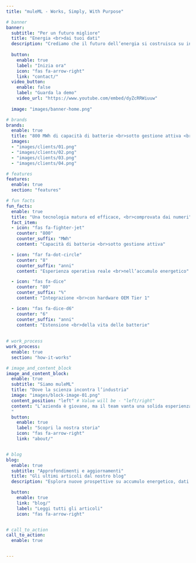 ```yaml
---
title: "muleML - Works, Simply, With Purpose"

# banner
banner:
  subtitle: "Per un futuro migliore"
  title: "Energia <br>dai tuoi dati"
  description: "Crediamo che il futuro dell’energia si costruisca su insight generati dai dati. Ecco perché democratizziamo machine learning e ingegneria del dato nell’accumulo energetico, contribuendo alla creazione di sistemi più sostenibili, intelligenti e resilienti."
  
  button:
    enable: true
    label: "Inizia ora"
    icon: "fas fa-arrow-right"
    link: "contact/"
  video_button:
    enable: false
    label: "Guarda la demo"
    video_url: "https://www.youtube.com/embed/dyZcRRWiuuw"
  
  image: "images/banner-home.png"

# brands
brands:
  enable: true
  title: "800 MWh di capacità di batterie <br>sotto gestione attiva <br> in tutto il mondo"
  images: 
  - "images/clients/01.png"
  - "images/clients/02.png"
  - "images/clients/03.png"
  - "images/clients/04.png"

# features
features:
  enable: true
  section: "features"

# fun facts
fun_facts:
  enable: true
  title: "Una tecnologia matura ed efficace, <br>comprovata dai numeri"
  fact_item:
  - icon: "fas fa-fighter-jet"
    counter: "800"
    counter_suffix: "MWh"
    content: "Capacità di batterie <br>sotto gestione attiva"

  - icon: "far fa-dot-circle"
    counter: "8"
    counter_suffix: "anni"
    content: "Esperienza operativa reale <br>nell’accumulo energetico"

  - icon: "fas fa-dice"
    counter: "80"
    counter_suffix: "%"
    content: "Integrazione <br>con hardware OEM Tier 1"

  - icon: "fas fa-dice-d6"
    counter: "6"
    counter_suffix: "anni"
    content: "Estensione <br>della vita delle batterie"
    
    
# work_process
work_process:
  enable: true
  section: "how-it-works"

# image_and_content_block
image_and_content_block:
  enable: true
  subtitle: "Siamo muleML"
  title: "Dove la scienza incontra l’industria"
  image: "images/block-image-01.png"
  content_position: "left" # Value will be - "left/right"
  content: "L’azienda è giovane, ma il team vanta una solida esperienza professionale. Fondata da ex ricercatori del MIT con l’obiettivo di portare competenze all’avanguardia nel panorama dell’innovazione europea, unisce credenziali accademiche di alto livello ed esperienza industriale nella consulenza IT, nell’analisi e nel project management, creando un profilo unico per il trasferimento tecnologico e la ricerca applicata, capace di trasformare la conoscenza scientifica più avanzata in soluzioni concrete per l’industria.
  "
  button:
    enable: true
    label: "Scopri la nostra storia"
    icon: "fas fa-arrow-right"
    link: "about/"


# blog
blog:
  enable: true
  subtitle: "Approfondimenti e aggiornamenti"
  title: "Gli ultimi articoli dal nostro blog"
  description: "Esplora nuove prospettive su accumulo energetico, dati e machine learning che plasmano il futuro"

  button:
    enable: true
    link: "blog/"
    label: "Leggi tutti gli articoli"
    icon: "fas fa-arrow-right"


# call_to_action
call_to_action:
  enable: true


---
```

